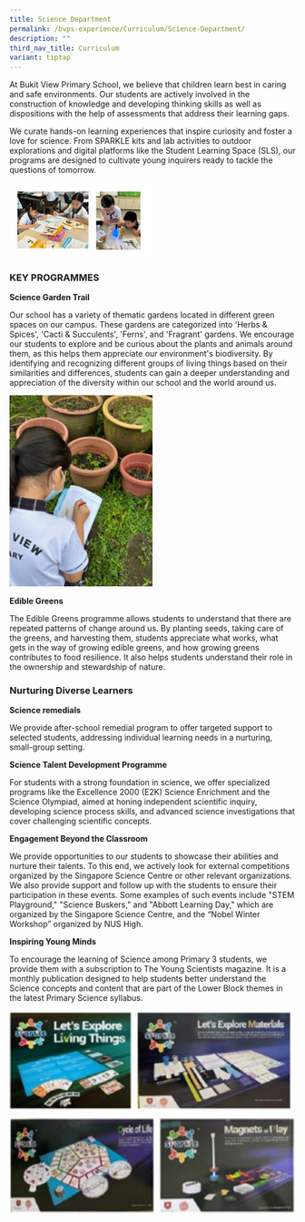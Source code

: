 ```yaml
---
title: Science Department
permalink: /bvps-experience/Curriculum/Science-Department/
description: ""
third_nav_title: Curriculum
variant: tiptap
---
```

<p>At Bukit View Primary School, we believe that children learn best in caring
and safe environments. Our students are actively involved in the construction
of knowledge and developing thinking skills as well as dispositions with
the help of assessments that address their learning gaps.</p>
<p>We curate hands-on learning experiences that inspire curiosity and foster
a love for science. From SPARKLE kits and lab activities to outdoor explorations
and digital platforms like the Student Learning Space (SLS), our programs
are designed to cultivate young inquirers ready to tackle the questions
of tomorrow.</p>
<div class="isomer-image-wrapper">
<img style="width: 50%;" height="auto" width="100%" alt="" src="/images/BVPS Experience/Curriculum/Science Department/hands_on.jpg">
</div>
<p></p>
<h3><strong>KEY PROGRAMMES</strong></h3>
<p><strong>Science Garden Trail</strong>
</p>
<p>Our school has a variety of thematic gardens located in different green
spaces on our campus. These gardens are categorized into 'Herbs &amp; Spices',
'Cacti &amp; Succulents', 'Ferns', and 'Fragrant' gardens. We encourage
our students to explore and be curious about the plants and animals around
them, as this helps them appreciate our environment's biodiversity. By
identifying and recognizing different groups of living things based on
their similarities and differences, students can gain a deeper understanding
and appreciation of the diversity within our school and the world around
us.</p>
<div class="isomer-image-wrapper">
<img style="width: 50%;" height="auto" width="100%" alt="" src="/images/BVPS Experience/Curriculum/Science Department/Picture2.jpg">
</div>
<p></p>
<p><strong>Edible Greens</strong>
</p>
<p>The Edible Greens programme allows students to understand that there are
repeated patterns of change around us. By planting seeds, taking care of
the greens, and harvesting them, students appreciate what works, what gets
in the way of growing edible greens, and how growing greens contributes
to food resilience. It also helps students understand their role in the
ownership and stewardship of nature.</p>
<p></p>
<h3><strong>Nurturing Diverse Learners</strong></h3>
<p><strong>Science remedials</strong>
</p>
<p>We provide after-school remedial program to offer targeted support to
selected students, addressing individual learning needs in a nurturing,
small-group setting.</p>
<p></p>
<p><strong>Science Talent Development Programme</strong>
</p>
<p>For students with a strong foundation in science, we offer specialized
programs like the Excellence 2000 (E2K) Science Enrichment and the Science
Olympiad, aimed at honing independent scientific inquiry, developing science
process skills, and advanced science investigations that cover challenging
scientific concepts.</p>
<p></p>
<p><strong>Engagement Beyond the Classroom</strong>
</p>
<p>We provide opportunities to our students to showcase their abilities and
nurture their talents. To this end, we actively look for external competitions
organized by the Singapore Science Centre or other relevant organizations.
We also provide support and follow up with the students to ensure their
participation in these events. Some examples of such events include "STEM
Playground," "Science Buskers," and "Abbott Learning Day," which are organized
by the Singapore Science Centre, and the “Nobel Winter Workshop” organized
by NUS High.</p>
<p></p>
<p><strong>Inspiring Young Minds</strong>
</p>
<p>To encourage the learning of Science among Primary 3 students, we provide
them with a subscription to The Young Scientists magazine. It is a monthly
publication designed to help students better understand the Science concepts
and content that are part of the Lower Block themes in the latest Primary
Science syllabus.</p>
<p></p>
<div class="isomer-image-wrapper">
<img style="width: 100%" height="auto" width="100%" alt="" src="/images/BVPS Experience/Curriculum/Science Department/Picture6.jpg">
</div>
<div class="isomer-image-wrapper">
<img style="width: 100%" height="auto" width="100%" alt="" src="/images/BVPS Experience/Curriculum/Science Department/Picture5.jpg">
</div>
<p></p>
<p></p>
<p></p>